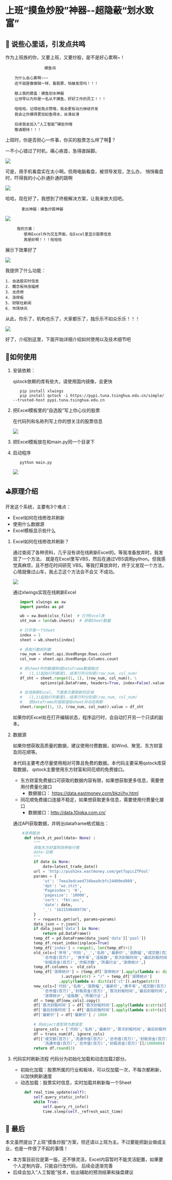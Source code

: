 # 上班“摸鱼炒股”神器--超隐蔽“划水致富”

## 🤡 说些心里话，引发点共鸣

作为上班族的你，又要上班，又要炒股，是不是好心累啊~！

```
                 摸鱼词
    
    为什么会心累啊~~~
    还不就是像做贼一样，看股票，怕被发现吗！！！
    
    献上我的膝盖：摸鱼划水神器
    让领导以为你是一名从不摸鱼，好好工作的员工！！！

    哈哈哈，记得给我点赞哦，我会更有动力继续开发
    我会让你摸得更加如鱼得水，丝滑丝滑

    后续我会加入“人工智能”辅佐你哦
    敬请期待！！！
```

上班时，你是否担心一件事，你买的股票怎么样了啊🤨？  

一不小心错过了时机，痛心疾首，急得直跺脚。

![](.README_images/2_工作与炒股.png)

可是，用手机看盘实在太小啊。但用电脑看盘，被领导发现，怎么办，
悄悄看盘时，吓得我的小心扑通扑通的跳啊

![](.README_images/1_有点慌.png)

哈哈，现在好了，我想到了终极解决方案，让我来放大招吧。

```
       拿出神器：摸鱼炒股神器
```

![](.README_images/叮当猫.png)

```
     我的方案：
        使用Excel作为交互界面，在Excel里显示股票信息
        真是妙啊！！！哈哈哈
```

展示下效果好了

![](.README_images/Excel股票信息.png)

我提供了什么功能：

```
1. 自选股实时信息
2. 概念板块涨幅榜
3. 龙虎榜
4. 涨停板
5. 财联社新闻
6. 市场快讯
```

从此，你乐了，机构也乐了，大家都乐了，独乐乐不如众乐乐！！！

![](.README_images/机构和韭菜.png)

好了，介绍到这里，下面开始详细介绍如何使用以及技术细节吧

## 🚀如何使用

1. 安装依赖：

    qstock依赖的库有些大，请使用国内镜像，会更快
    
    ```
       pip install xlwings
       pip install qstock -i https://pypi.tuna.tsinghua.edu.cn/simple/ --trusted-host pypi.tuna.tsinghua.edu.cn
    ```

2. 把Excel模板里的“自选股”写上你心仪的股票

    在代码列和名称列写上你的想关注的股票信息
    
    ![](.README_images/Excel代码名称列.png)

3. 把Excel模板放在和main.py同一个目录下

4. 启动程序

    ```
       python main.py
    ```
   
    ![](.README_images/基金.png)


## ⛳原理介绍

开发这个系统，主要有3个难点：

- Excel如何在线修改并刷新
- 使用什么数据源
- Excel模板显示些什么

1. Excel如何在线修改并刷新？

    通过查阅了各种资料，几乎没有讲在线刷新Excel的。等我准备放弃时，我发现了一个方法，
    就是在Excel里写VBS，然后在通过VBS调用python。但我感觉真麻烦，且不想花时间研究
    VBS。等我打算放弃时，终于又发现一个方法，心情就像过山车，我忐忑这个方法会不会又
    不成功。
    
    ![](.README_images/心塞.png)
    
    通过xlwings实现在线刷新Excel
    
    ```python
       import xlwings as xw
       import pandas as pd
   
       wb = xw.Book(xlsx_file)  # 打开Excel表
       sht_num = len(wb.sheets)  # 获取Sheet数量
       
       # 打开第一个Sheet
       index = 1
       sheet = wb.sheets[index]
       
       # 获取行数和列数
       row_num = sheet.api.UsedRange.Rows.count
       col_num = sheet.api.UsedRange.Columns.count
       
       # 把sheet中的数据转成Dataframe数据格式
       #   (1,1)起始行列都是1，结束行列分别是(row_num, col_num)
       df_sht = sheet.range((1, 1), (row_num, col_num)). \
                options(pd.DataFrame, headers=True, index=False).value
       
       # 在线刷新Excel, 下面表示要刷新的区域
       #   (1,1)起始行列都是1，结束行列分别是(row_num, col_num)
       #   把dataframe的值赋值给sheet并动态刷新
       sheet.range((1, 1), (row_num, col_num)).value = df_sht
    ```
   
   如果你的Excel处在打开编辑状态，程序运行时，会自动打开另一个只读的副本。
   
2. 数据源

   如果你想获取高质量的数据，建议使用付费数据，如Wind、聚宽、东方财富及同花顺等。
   
   本代码主要考虑尽量使用相对可靠且免费的数据。本代码主要采用qstock库获取数据，
   qstock主要使用东方财富和同花顺的免费接口。
   
   - 东方财富免费接口可获取的数据内容有限，如果想获取更多信息，需要使用付费量化接口
     - 数据接口： https://data.eastmoney.com/bkzj/hy.html
   - 同花顺免费接口连接不稳定，如果想获取更多信息，需要使用付费量化接口
     - 数据接口：http://data.10jqka.com.cn/
   
   通过API获取数据，并转出dataframe格式输出：
   
   ```python
       #涨停股池
        def stock_zt_pool(date= None) :
            """
            获取东方财富网涨停板行情
            date:日期
            """
            if date is None:
                date=latest_trade_date()
            url = 'http://push2ex.eastmoney.com/getTopicZTPool'
            params = {
                'ut': '7eea3edcaed734bea9cbfc24409ed989',
                'dpt': 'wz.ztzt',
                'Pageindex': '0',
                'pagesize': '10000',
                'sort': 'fbt:asc',
                'date': date,
                '_': '1621590489736',
            }
            r = requests.get(url, params=params)
            data_json = r.json()
            if data_json['data'] is None:
                return pd.DataFrame()
            temp_df = pd.DataFrame(data_json['data']['pool'])
            temp_df.reset_index(inplace=True)
            temp_df['index'] = range(1, len(temp_df)+1)
            old_cols=['序号','代码','_','名称','最新价','涨跌幅','成交额(百万)','流通市值(百万)',
                '总市值(百万)', '换手率','连板数','首次封板时间','最后封板时间',
                '封板资金(百万)','炸板次数','所属行业','涨停统计',]
            temp_df.columns =  old_cols
            temp_df['涨停统计'] = (temp_df['涨停统计'].apply(lambda x: dict(x)['days']
                        ).astype(str) + "/" + temp_df['涨停统计']
                       .apply(lambda x: dict(x)['ct']).astype(str))
            new_cols=['代码','名称','涨跌幅','最新价','换手率','成交额(百万)','流通市值(百万)',
                '总市值(百万)','封板资金(百万)','首次封板时间','最后封板时间','炸板次数',
                '涨停统计','连板数','所属行业',]
            df = temp_df[new_cols].copy()
            df['首次封板时间'] = df['首次封板时间'].apply(lambda s:str(s)[-6:-4]+':'+str(s)[-4:-2])
            df['最后封板时间'] = df['最后封板时间'].apply(lambda s:str(s)[-6:-4]+':'+str(s)[-4:-2])
            df['最新价'] = df['最新价'] / 1000
           
            # 将object类型转为数值型
            ignore_cols = ['代码','名称','最新价','首次封板时间','最后封板时间','涨停统计','所属行业',]
            df = trans_num(df, ignore_cols)
            df[['成交额(百万)','流通市值(百万)','总市值(百万)','封板资金(百万)']]=(df[['成交额(百万)',
                '流通市值(百万)','总市值(百万)','封板资金(百万)']]/1000000)
            return df.round(3)

   ```

3. 代码实时刷新流程
   代码分为初始化加载和动态加载2部分。
   
   - 初始化加载：股票所属的行业和板块，可以仅加载一次，不每次都刷新，以加快刷新速度
   - 动态加载：股票实时信息，实时加载并刷新每一个Sheet
   
   ```python
        def real_time_update(self):
            self.query_static_info()
            while True:
                self.query_rt_info()
                time.sleep(self._refresh_wait_time)
    ```
   
## 🎏 最后

本文虽然提出了上班“摸鱼炒股”方案，但还请以上班为主。不过要能把副业做成主业，也是一件很了不起的事情！

- 本方案目前仅是第一版，还不够灵活，Excel内容暂时不能灵活配置，如果要个人定制内容，只能自行改代码，
  后续会逐渐完善
- 后续会加入“人工智能”技术，给出辅助的预测结果和操盘建议